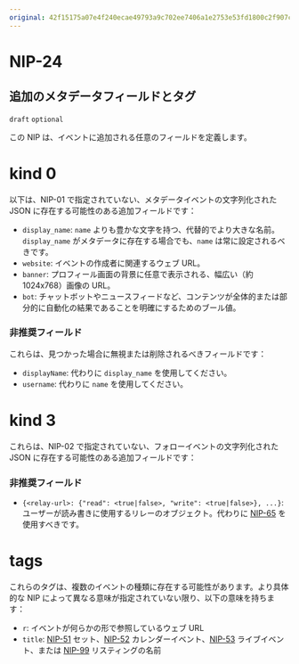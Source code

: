 ```yaml
---
original: 42f15175a07e4f240ecae49793a9c702ee7406a1e2753e53fd1800c2f907cf5d
---
```


NIP-24
======

追加のメタデータフィールドとタグ
--------------------------------

`draft` `optional`

この NIP は、イベントに追加される任意のフィールドを定義します。

kind 0
======

以下は、NIP-01 で指定されていない、メタデータイベントの文字列化された JSON に存在する可能性のある追加フィールドです：

  - `display_name`: `name` よりも豊かな文字を持つ、代替的でより大きな名前。`display_name` がメタデータに存在する場合でも、`name` は常に設定されるべきです。
  - `website`: イベントの作成者に関連するウェブ URL。
  - `banner`: プロフィール画面の背景に任意で表示される、幅広い（約1024x768）画像の URL。
  - `bot`: チャットボットやニュースフィードなど、コンテンツが全体的または部分的に自動化の結果であることを明確にするためのブール値。

### 非推奨フィールド

これらは、見つかった場合に無視または削除されるべきフィールドです：

  - `displayName`: 代わりに `display_name` を使用してください。
  - `username`: 代わりに `name` を使用してください。

kind 3
======

これらは、NIP-02 で指定されていない、フォローイベントの文字列化された JSON に存在する可能性のある追加フィールドです：

### 非推奨フィールド

  - `{<relay-url>: {"read": <true|false>, "write": <true|false>}, ...}`: ユーザーが読み書きに使用するリレーのオブジェクト。代わりに [NIP-65](65.md) を使用すべきです。

tags
====

これらのタグは、複数のイベントの種類に存在する可能性があります。より具体的な NIP によって異なる意味が指定されていない限り、以下の意味を持ちます：

  - `r`: イベントが何らかの形で参照しているウェブ URL
  - `title`: [NIP-51](51.md) セット、[NIP-52](52.md) カレンダーイベント、[NIP-53](53.md) ライブイベント、または [NIP-99](99.md) リスティングの名前